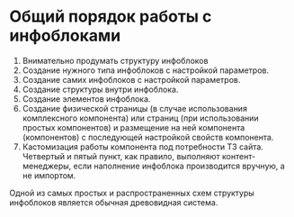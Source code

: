 # Общий порядок работы с инфоблоками
1. Внимательно продумать структуру инфоблоков
2. Создание нужного типа инфоблоков с настройкой параметров.
3. Создание самих инфоблоков с настройкой параметров.
4. Создание структуры внутри инфоблока.
5. Создание элементов инфоблока.
6. Создание физической страницы (в случае использования комплексного компонента) или страниц (при использовании простых компонентов) и размещение на ней компонента (компонентов) с последующей настройкой свойств компонента.
7. Кастомизация работы компонента под потребности ТЗ сайта.
Четвертый и пятый пункт, как правило, выполняют контент-менеджеры, если наполнение инфоблока производится вручную, а не импортом.

Одной из самых простых и распространенных схем структуры инфоблоков является обычная древовидная система.